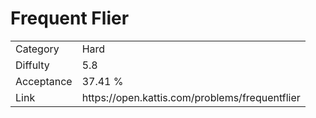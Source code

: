 # Frequent Flier

<table>
    <tr>
        <td>Category</td>
        <td>Hard</td>
    </tr>
    <tr>
        <td>Diffulty</td>
        <td>5.8</td>
    </tr>
    <tr>
        <td>Acceptance</td>
        <td>37.41 %</td>
    </tr>
    <tr>
        <td>Link</td>
        <td>https://open.kattis.com/problems/frequentflier</td>
    </tr>
</table>